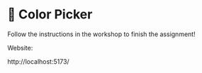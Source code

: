 # 🎨 Color Picker

Follow the instructions in the workshop to finish the assignment!

Website: 

http://localhost:5173/

